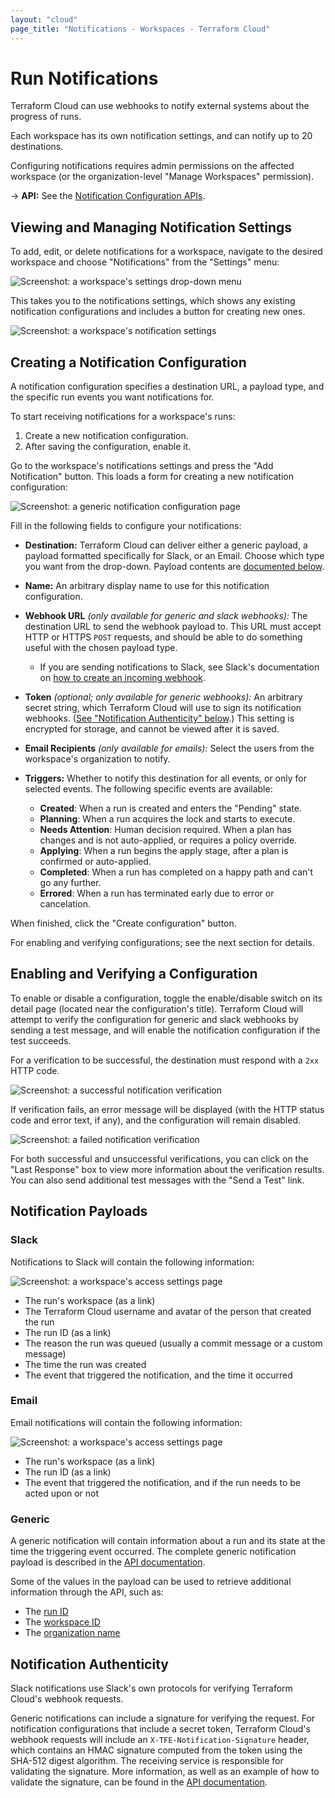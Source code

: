 ```yaml
---
layout: "cloud"
page_title: "Notifications - Workspaces - Terraform Cloud"
---
```


# Run Notifications

Terraform Cloud can use webhooks to notify external systems about the progress of runs.

Each workspace has its own notification settings, and can notify up to 20 destinations.

Configuring notifications requires admin permissions on the affected workspace (or the organization-level "Manage Workspaces" permission).

-> **API:** See the [Notification Configuration APIs](../api/notification-configurations.html).

## Viewing and Managing Notification Settings

To add, edit, or delete notifications for a workspace, navigate to the desired workspace and choose "Notifications" from the "Settings" menu:

![Screenshot: a workspace's settings drop-down menu](./images/notifications-workspace-settings.png)

This takes you to the notifications settings, which shows any existing notification configurations and includes a button for creating new ones.

![Screenshot: a workspace's notification settings](./images/notifications-index.png)

## Creating a Notification Configuration

A notification configuration specifies a destination URL, a payload type, and the specific run events you want notifications for.

To start receiving notifications for a workspace's runs:

1. Create a new notification configuration.
2. After saving the configuration, enable it.

Go to the workspace's notifications settings and press the "Add Notification" button. This loads a form for creating a new notification configuration:

![Screenshot: a generic notification configuration page](./images/notifications-all-types.png)

Fill in the following fields to configure your notifications:

- **Destination:** Terraform Cloud can deliver either a generic payload, a payload formatted specifically for Slack, or an Email. Choose which type you want from the drop-down. Payload contents are [documented below][inpage-payload].

- **Name:** An arbitrary display name to use for this notification configuration.
- **Webhook URL** _(only available for generic and slack webhooks):_ The destination URL to send the webhook payload to. This URL must accept HTTP or HTTPS `POST` requests, and should be able to do something useful with the chosen payload type.
  - If you are sending notifications to Slack, see Slack's documentation on [how to create an incoming webhook](https://api.slack.com/incoming-webhooks#create_a_webhook).

- **Token** _(optional; only available for generic webhooks):_ An arbitrary secret string, which Terraform Cloud will use to sign its notification webhooks. ([See "Notification Authenticity" below][inpage-hmac].) This setting is encrypted for storage, and cannot be viewed after it is saved.
- **Email Recipients** _(only available for emails):_ Select the users from the workspace's organization to notify.

- **Triggers:** Whether to notify this destination for all events, or only for selected events. The following specific events are available:
    - **Created**: When a run is created and enters the "Pending" state.
    - **Planning**: When a run acquires the lock and starts to execute.
    - **Needs Attention**: Human decision required. When a plan has changes and is not auto-applied, or requires a policy override.
    - **Applying**: When a run begins the apply stage, after a plan is confirmed or auto-applied.
    - **Completed**: When a run has completed on a happy path and can't go any further.
    - **Errored**: When a run has terminated early due to error or cancelation.

When finished, click the "Create configuration" button.

For enabling and verifying configurations; see the next section for details.

## Enabling and Verifying a Configuration

To enable or disable a configuration, toggle the enable/disable switch on its detail page (located near the configuration's title). Terraform Cloud will attempt to verify the configuration for generic and slack webhooks by sending a test message, and will enable the notification configuration if the test succeeds.

For a verification to be successful, the destination must respond with a `2xx` HTTP code.

![Screenshot: a successful notification verification](./images/notifications-success.png)

If verification fails, an error message will be displayed (with the HTTP status code and error text, if any), and the configuration will remain disabled.

![Screenshot: a failed notification verification](./images/notifications-error.png)

For both successful and unsuccessful verifications, you can click on the "Last Response" box to view more information about the verification results. You can also send additional test messages with the "Send a Test" link.

## Notification Payloads

[inpage-payload]: #notification-payloads

### Slack

Notifications to Slack will contain the following information:

![Screenshot: a workspace's access settings page](./images/notifications-slack-sample.png)

* The run's workspace (as a link)
* The Terraform Cloud username and avatar of the person that created the run
* The run ID (as a link)
* The reason the run was queued (usually a commit message or a custom message)
* The time the run was created
* The event that triggered the notification, and the time it occurred

### Email

Email notifications will contain the following information:

![Screenshot: a workspace's access settings page](./images/notifications-email-sample.png)

* The run's workspace (as a link)
* The run ID (as a link)
* The event that triggered the notification, and if the run needs to be acted upon or not


### Generic

A generic notification will contain information about a run and its state at the time the triggering event occurred. The complete generic notification payload is described in the [API documentation][generic-payload].

[generic-payload]: ../api/notification-configurations.html#notification-payload

Some of the values in the payload can be used to retrieve additional information through the API, such as:

* The [run ID](../api/run.html#get-run-details)
* The [workspace ID](../api/workspaces.html#list-workspaces)
* The [organization name](../api/organizations.html#show-an-organization)

## Notification Authenticity

[inpage-hmac]: #notification-authenticity

Slack notifications use Slack's own protocols for verifying Terraform Cloud's webhook requests.

Generic notifications can include a signature for verifying the request. For notification configurations that include a secret token, Terraform Cloud's webhook requests will include an `X-TFE-Notification-Signature` header, which contains an HMAC signature computed from the token using the SHA-512 digest algorithm. The receiving service is responsible for validating the signature. More information, as well as an example of how to validate the signature, can be found in the [API documentation](../api/notification-configurations.html#notification-authenticity).

